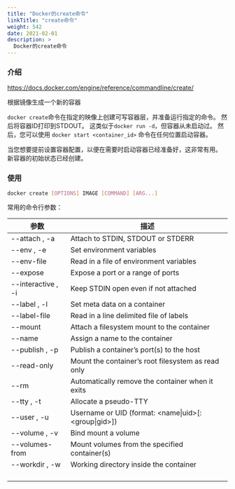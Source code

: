```yaml
---
title: "Docker的create命令"
linkTitle: "create命令"
weight: 542
date: 2021-02-01
description: >
  Docker的create命令
---
```


### 介绍

https://docs.docker.com/engine/reference/commandline/create/

根据镜像生成一个新的容器

`docker create`命令在指定的映像上创建可写容器层，并准备运行指定的命令。 然后将容器ID打印到STDOUT。 这类似于`docker run -d`，但容器从未启动过。 然后，您可以使用 `docker start <container_id>` 命令在任何位置启动容器。

当您想要提前设置容器配置，以便在需要时启动容器已经准备好，这非常有用。 新容器的初始状态已经创建。

### 使用

```bash
docker create [OPTIONS] IMAGE [COMMAND] [ARG...]
```

常用的命令行参数：

| 参数               | 描述                                                 |
| ------------------ | ---------------------------------------------------- |
| --attach , -a      | Attach to STDIN, STDOUT or STDERR                    |
| --env , -e         | Set environment variables                            |
| --env-file         | Read in a file of environment variables              |
| --expose           | Expose a port or a range of ports                    |
| --interactive , -i | Keep STDIN open even if not attached                 |
| --label , -l       | Set meta data on a container                         |
| --label-file       | Read in a line delimited file of labels              |
| --mount            | Attach a filesystem mount to the container           |
| --name             | Assign a name to the container                       |
| --publish , -p     | Publish a container’s port(s) to the host            |
| --read-only        | Mount the container’s root filesystem as read only   |
| --rm               | Automatically remove the container when it exits     |
| --tty , -t         | Allocate a pseudo-TTY                                |
| --user , -u        | Username or UID (format: <name\|uid>[:<group\|gid>]) |
| --volume , -v      | Bind mount a volume                                  |
| --volumes-from     | Mount volumes from the specified container(s)        |
| --workdir , -w     | Working directory inside the container               |
|                    |                                                      |
|                    |                                                      |
|                    |                                                      |
|                    |                                                      |

